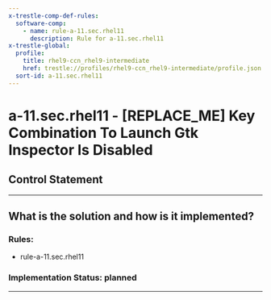 ```yaml
---
x-trestle-comp-def-rules:
  software-comp:
    - name: rule-a-11.sec.rhel11
      description: Rule for a-11.sec.rhel11
x-trestle-global:
  profile:
    title: rhel9-ccn_rhel9-intermediate
    href: trestle://profiles/rhel9-ccn_rhel9-intermediate/profile.json
  sort-id: a-11.sec.rhel11
---
```


# a-11.sec.rhel11 - \[REPLACE_ME\] Key Combination To Launch Gtk Inspector Is Disabled

## Control Statement

______________________________________________________________________

## What is the solution and how is it implemented?

<!-- For implementation status enter one of: implemented, partial, planned, alternative, not-applicable -->

<!-- Note that the list of rules under ### Rules: is read-only and changes will not be captured after assembly to JSON -->

<!-- Add control implementation description here for control: a-11.sec.rhel11 -->

### Rules:

  - rule-a-11.sec.rhel11

### Implementation Status: planned

______________________________________________________________________

